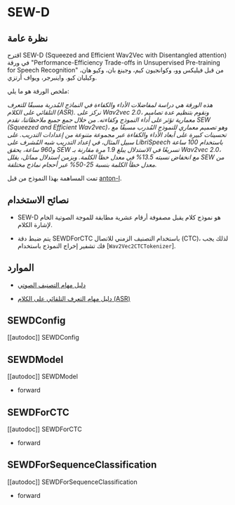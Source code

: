 # SEW-D

## نظرة عامة

اقترح SEW-D (Squeezed and Efficient Wav2Vec with Disentangled attention) في ورقة "Performance-Efficiency Trade-offs in Unsupervised Pre-training for Speech Recognition" من قبل فيليكس وو، وكوانجيون كيم، وجينغ بان، وكيو هان، وكيليان كيو. واينبرجر، ويواف أرتزي.

ملخص الورقة هو ما يلي:

*هذه الورقة هي دراسة لمفاضلات الأداء والكفاءة في النماذج المُدربة مسبقًا للتعرف التلقائي على الكلام (ASR). نركز على Wav2vec 2.0، ونقوم بتنظيم عدة تصاميم معمارية تؤثر على أداء النموذج وكفاءته. من خلال جمع جميع ملاحظاتنا، نقدم SEW (Squeezed and Efficient Wav2vec)، وهو تصميم معماري للنموذج المُدرب مسبقًا مع تحسينات كبيرة على أبعاد الأداء والكفاءة عبر مجموعة متنوعة من إعدادات التدريب. على سبيل المثال، في إعداد التدريب شبه المُشرف على LibriSpeech باستخدام 100 ساعة و960 ساعة، يحقق SEW تسريعًا في الاستدلال يبلغ 1.9 مرة مقارنة بـ Wav2vec 2.0، مع انخفاض نسبته 13.5% في معدل خطأ الكلمة. وبزمن استدلال مماثل، يقلل SEW من معدل خطأ الكلمة بنسبة 25-50% عبر أحجام نماذج مختلفة.*

تمت المساهمة بهذا النموذج من قبل [anton-l](https://huggingface.co/anton-l).

## نصائح الاستخدام

- SEW-D هو نموذج كلام يقبل مصفوفة أرقام عشرية مطابقة للموجة الصوتية الخام لإشارة الكلام.

- يتم ضبط دقة SEWDForCTC باستخدام التصنيف الزمني للاتصال (CTC)، لذلك يجب فك تشفير إخراج النموذج باستخدام [`Wav2Vec2CTCTokenizer`].

## الموارد

- [دليل مهام التصنيف الصوتي](../tasks/audio_classification)

- [دليل مهام التعرف التلقائي على الكلام (ASR)](../tasks/asr)

## SEWDConfig

[[autodoc]] SEWDConfig

## SEWDModel

[[autodoc]] SEWDModel

- forward

## SEWDForCTC

[[autodoc]] SEWDForCTC

- forward

## SEWDForSequenceClassification

[[autodoc]] SEWDForSequenceClassification

- forward